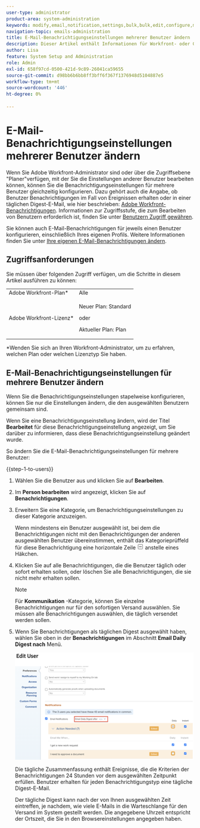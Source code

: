 ```yaml
---
user-type: administrator
product-area: system-administration
keywords: modify,email,notification,settings,bulk,bulk,edit,configure,multiple,users
navigation-topic: emails-administration
title: E-Mail-Benachrichtigungseinstellungen mehrerer Benutzer ändern
description: Dieser Artikel enthält Informationen für Workfront- oder Gruppenadministratoren darüber, wie sie die E-Mail-Benachrichtigungen anderer Benutzer aktualisieren können.
author: Lisa
feature: System Setup and Administration
role: Admin
exl-id: 658f97cd-0500-421d-9c89-26041ca59655
source-git-commit: d98bb6b6bb8ff3bff6f367f1376948d5104887e5
workflow-type: tm+mt
source-wordcount: '446'
ht-degree: 0%

---
```


# E-Mail-Benachrichtigungseinstellungen mehrerer Benutzer ändern

<!-- Audited: 12/2023 -->

Wenn Sie Adobe Workfront-Administrator sind oder über die Zugriffsebene &quot;Planer&quot;verfügen, mit der Sie die Einstellungen anderer Benutzer bearbeiten können, können Sie die Benachrichtigungseinstellungen für mehrere Benutzer gleichzeitig konfigurieren. Dazu gehört auch die Angabe, ob Benutzer Benachrichtigungen im Fall von Ereignissen erhalten oder in einer täglichen Digest-E-Mail, wie hier beschrieben: [Adobe Workfront-Benachrichtigungen](../../../workfront-basics/using-notifications/wf-notifications.md). Informationen zur Zugriffsstufe, die zum Bearbeiten von Benutzern erforderlich ist, finden Sie unter [Benutzern Zugriff gewähren](../../../administration-and-setup/add-users/configure-and-grant-access/grant-access-other-users.md).

Sie können auch E-Mail-Benachrichtigungen für jeweils einen Benutzer konfigurieren, einschließlich Ihres eigenen Profils. Weitere Informationen finden Sie unter [Ihre eigenen E-Mail-Benachrichtigungen ändern](../../../workfront-basics/using-notifications/activate-or-deactivate-your-own-event-notifications.md).


## Zugriffsanforderungen

Sie müssen über folgenden Zugriff verfügen, um die Schritte in diesem Artikel ausführen zu können:

<table style="table-layout:auto"> 
 <col> 
 <col> 
 <tbody> 
  <tr> 
   <td role="rowheader">Adobe Workfront-Plan*</td> 
   <td>Alle</td> 
  </tr> 
  <tr> 
   <td role="rowheader">Adobe Workfront-Lizenz*</td> 
   <td> <p>Neuer Plan: Standard </p>
 <p>oder</p> 
<p>Aktueller Plan: Plan </p> 
</td> 
  </tr> 
 </tbody> 
</table>

&#42;Wenden Sie sich an Ihren Workfront-Administrator, um zu erfahren, welchen Plan oder welchen Lizenztyp Sie haben.

## E-Mail-Benachrichtigungseinstellungen für mehrere Benutzer ändern

Wenn Sie die Benachrichtigungseinstellungen stapelweise konfigurieren, können Sie nur die Einstellungen ändern, die den ausgewählten Benutzern gemeinsam sind.

Wenn Sie eine Benachrichtigungseinstellung ändern, wird der Titel **Bearbeitet** für diese Benachrichtigungseinstellung angezeigt, um Sie darüber zu informieren, dass diese Benachrichtigungseinstellung geändert wurde.

So ändern Sie die E-Mail-Benachrichtigungseinstellungen für mehrere Benutzer:

{{step-1-to-users}}

1. Wählen Sie die Benutzer aus und klicken Sie auf **Bearbeiten**.
1. Im **Person bearbeiten** wird angezeigt, klicken Sie auf **Benachrichtigungen**.

1. Erweitern Sie eine Kategorie, um Benachrichtigungseinstellungen zu dieser Kategorie anzuzeigen.

   Wenn mindestens ein Benutzer ausgewählt ist, bei dem die Benachrichtigungen nicht mit den Benachrichtigungen der anderen ausgewählten Benutzer übereinstimmen, enthält das Kategorieprüffeld für diese Benachrichtigung eine horizontale Zeile ![](assets/straight-line-instead-of-checkmark.jpg) anstelle eines Häkchen.


1. Klicken Sie auf alle Benachrichtigungen, die die Benutzer täglich oder sofort erhalten sollen, oder löschen Sie alle Benachrichtigungen, die sie nicht mehr erhalten sollen.

   >[!NOTE]
   >
   >   Für **Kommunikation** -Kategorie, können Sie einzelne Benachrichtigungen nur für den sofortigen Versand auswählen. Sie müssen alle Benachrichtigungen auswählen, die täglich versendet werden sollen.


1. Wenn Sie Benachrichtigungen als täglichen Digest ausgewählt haben, wählen Sie oben in der **Benachrichtigungen** im Abschnitt **Email Daily Digest nach** Menü.

   ![](assets/daily-digest-time.png)

   Die tägliche Zusammenfassung enthält Ereignisse, die die Kriterien der Benachrichtigungen 24 Stunden vor dem ausgewählten Zeitpunkt erfüllen. Benutzer erhalten für jeden Benachrichtigungstyp eine tägliche Digest-E-Mail.

   Der tägliche Digest kann nach der von Ihnen ausgewählten Zeit eintreffen, je nachdem, wie viele E-Mails in die Warteschlange für den Versand im System gestellt werden. Die angegebene Uhrzeit entspricht der Ortszeit, die Sie in den Browsereinstellungen angegeben haben.
